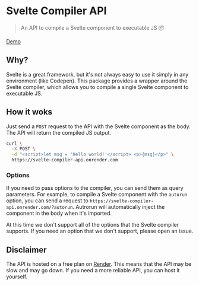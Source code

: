 # Svelte Compiler API

> An API to compile a Svelte component to executable JS 📦

[Demo](https://codepen.io/l-portet/pen/GRBOBoM)

## Why?

Svelte is a great framework, but it's not always easy to use it simply in any environment (like Codepen). This package provides a wrapper around the Svelte compiler, which allows you to compile a single Svelte component to executable JS.

## How it woks

Just send a `POST` request to the API with the Svelte component as the body. The API will return the compiled JS output.

```bash
curl \
  -X POST \
  -d "<script>let msg = 'Hello world!'</script> <p>{msg}</p>" \
  https://svelte-compiler-api.onrender.com
```

### Options

If you need to pass options to the compiler, you can send them as query parameters. For example, to compile a Svelte component with the `autorun` option, you can send a request to `https://svelte-compiler-api.onrender.com/?autorun`. Autrorun will automatically inject the component in the body when it's imported.

At this time we don't support all of the options that the Svelte compiler supports. If you need an option that we don't support, please open an issue.

## Disclaimer

The API is hosted on a free plan on [Render](https://render.com). This means that the API may be slow and may go down. If you need a more reliable API, you can host it yourself.
